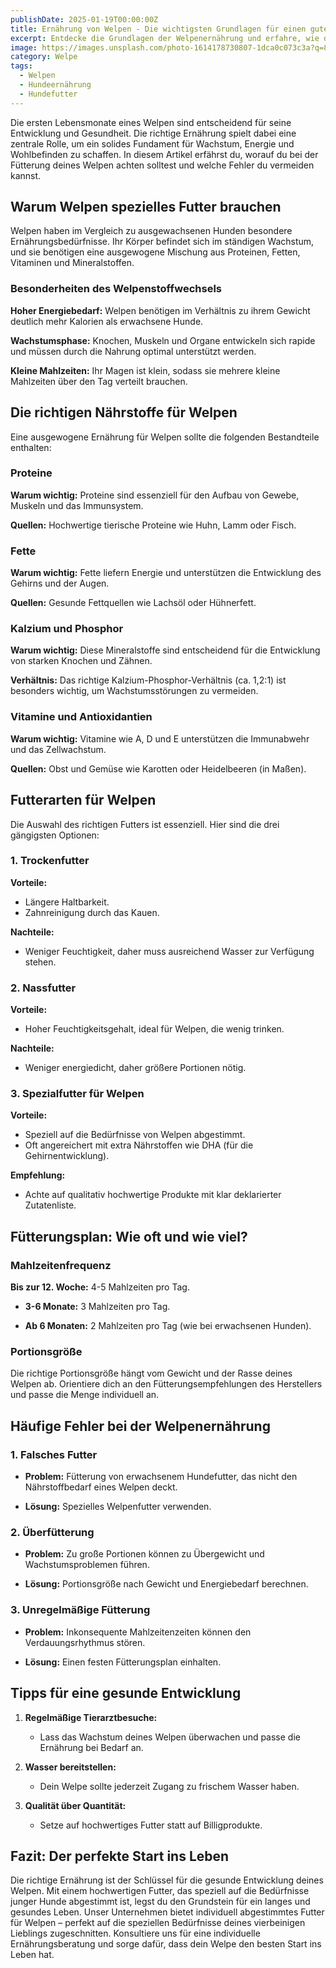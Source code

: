 ```yaml
---
publishDate: 2025-01-19T00:00:00Z
title: Ernährung von Welpen - Die wichtigsten Grundlagen für einen guten Start ins Leben
excerpt: Entdecke die Grundlagen der Welpenernährung und erfahre, wie du deinem Hund den besten Start ins Leben ermöglichst.
image: https://images.unsplash.com/photo-1614178730807-1dca0c073c3a?q=80&w=2940&auto=format&fit=crop&ixlib=rb-4.0.3&ixid=M3wxMjA3fDB8MHxwaG90by1wYWdlfHx8fGVufDB8fHx8fA%3D%3D
category: Welpe
tags:
  - Welpen
  - Hundeernährung
  - Hundefutter
---
```


Die ersten Lebensmonate eines Welpen sind entscheidend für seine Entwicklung und Gesundheit. Die richtige Ernährung spielt dabei eine zentrale Rolle, um ein solides Fundament für Wachstum, Energie und Wohlbefinden zu schaffen. In diesem Artikel erfährst du, worauf du bei der Fütterung deines Welpen achten solltest und welche Fehler du vermeiden kannst.

## Warum Welpen spezielles Futter brauchen

Welpen haben im Vergleich zu ausgewachsenen Hunden besondere Ernährungsbedürfnisse. Ihr Körper befindet sich im ständigen Wachstum, und sie benötigen eine ausgewogene Mischung aus Proteinen, Fetten, Vitaminen und Mineralstoffen.

### Besonderheiten des Welpenstoffwechsels

**Hoher Energiebedarf:**
  Welpen benötigen im Verhältnis zu ihrem Gewicht deutlich mehr Kalorien als erwachsene Hunde.

**Wachstumsphase:**
  Knochen, Muskeln und Organe entwickeln sich rapide und müssen durch die Nahrung optimal unterstützt werden.

**Kleine Mahlzeiten:**
  Ihr Magen ist klein, sodass sie mehrere kleine Mahlzeiten über den Tag verteilt brauchen.

## Die richtigen Nährstoffe für Welpen

Eine ausgewogene Ernährung für Welpen sollte die folgenden Bestandteile enthalten:

### Proteine

**Warum wichtig:**
  Proteine sind essenziell für den Aufbau von Gewebe, Muskeln und das Immunsystem.

**Quellen:**
  Hochwertige tierische Proteine wie Huhn, Lamm oder Fisch.

### Fette

**Warum wichtig:**
  Fette liefern Energie und unterstützen die Entwicklung des Gehirns und der Augen.

**Quellen:**
  Gesunde Fettquellen wie Lachsöl oder Hühnerfett.

### Kalzium und Phosphor

**Warum wichtig:**
  Diese Mineralstoffe sind entscheidend für die Entwicklung von starken Knochen und Zähnen.

**Verhältnis:**
  Das richtige Kalzium-Phosphor-Verhältnis (ca. 1,2:1) ist besonders wichtig, um Wachstumsstörungen zu vermeiden.

### Vitamine und Antioxidantien

**Warum wichtig:**
  Vitamine wie A, D und E unterstützen die Immunabwehr und das Zellwachstum.

**Quellen:**
  Obst und Gemüse wie Karotten oder Heidelbeeren (in Maßen).

## Futterarten für Welpen

Die Auswahl des richtigen Futters ist essenziell. Hier sind die drei gängigsten Optionen:

### 1. Trockenfutter

**Vorteile:**
  - Längere Haltbarkeit.
  - Zahnreinigung durch das Kauen.

**Nachteile:**
  - Weniger Feuchtigkeit, daher muss ausreichend Wasser zur Verfügung stehen.

### 2. Nassfutter

**Vorteile:**
  - Hoher Feuchtigkeitsgehalt, ideal für Welpen, die wenig trinken.

**Nachteile:**
  - Weniger energiedicht, daher größere Portionen nötig.

### 3. Spezialfutter für Welpen

**Vorteile:**
  - Speziell auf die Bedürfnisse von Welpen abgestimmt.
  - Oft angereichert mit extra Nährstoffen wie DHA (für die Gehirnentwicklung).

**Empfehlung:**
  - Achte auf qualitativ hochwertige Produkte mit klar deklarierter Zutatenliste.

## Fütterungsplan: Wie oft und wie viel?

### Mahlzeitenfrequenz

**Bis zur 12. Woche:**
  4-5 Mahlzeiten pro Tag.

- **3-6 Monate:**
  3 Mahlzeiten pro Tag.

- **Ab 6 Monaten:**
  2 Mahlzeiten pro Tag (wie bei erwachsenen Hunden).

### Portionsgröße

Die richtige Portionsgröße hängt vom Gewicht und der Rasse deines Welpen ab. Orientiere dich an den Fütterungsempfehlungen des Herstellers und passe die Menge individuell an.

## Häufige Fehler bei der Welpenernährung

### 1. Falsches Futter

- **Problem:**
  Fütterung von erwachsenem Hundefutter, das nicht den Nährstoffbedarf eines Welpen deckt.

- **Lösung:**
  Spezielles Welpenfutter verwenden.

### 2. Überfütterung

- **Problem:**
  Zu große Portionen können zu Übergewicht und Wachstumsproblemen führen.

- **Lösung:**
  Portionsgröße nach Gewicht und Energiebedarf berechnen.

### 3. Unregelmäßige Fütterung

- **Problem:**
  Inkonsequente Mahlzeitenzeiten können den Verdauungsrhythmus stören.

- **Lösung:**
  Einen festen Fütterungsplan einhalten.

## Tipps für eine gesunde Entwicklung

1. **Regelmäßige Tierarztbesuche:**
   - Lass das Wachstum deines Welpen überwachen und passe die Ernährung bei Bedarf an.

2. **Wasser bereitstellen:**
   - Dein Welpe sollte jederzeit Zugang zu frischem Wasser haben.

3. **Qualität über Quantität:**
   - Setze auf hochwertiges Futter statt auf Billigprodukte.

## Fazit: Der perfekte Start ins Leben

Die richtige Ernährung ist der Schlüssel für die gesunde Entwicklung deines Welpen. Mit einem hochwertigen Futter, das speziell auf die Bedürfnisse junger Hunde abgestimmt ist, legst du den Grundstein für ein langes und gesundes Leben. Unser Unternehmen bietet individuell abgestimmtes Futter für Welpen – perfekt auf die speziellen Bedürfnisse deines vierbeinigen Lieblings zugeschnitten. Konsultiere uns für eine individuelle Ernährungsberatung und sorge dafür, dass dein Welpe den besten Start ins Leben hat.

